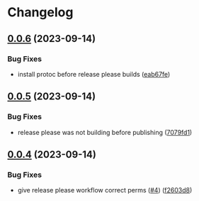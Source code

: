 # Changelog

## [0.0.6](https://github.com/bruuuuuuuce/otlp-generated/compare/v0.0.5...v0.0.6) (2023-09-14)


### Bug Fixes

* install protoc before release please builds ([eab67fe](https://github.com/bruuuuuuuce/otlp-generated/commit/eab67fe16ec27b7050aa63fb999772b0d3057489))

## [0.0.5](https://github.com/bruuuuuuuce/otlp-generated/compare/v0.0.4...v0.0.5) (2023-09-14)


### Bug Fixes

* release please was not building before publishing ([7079fd1](https://github.com/bruuuuuuuce/otlp-generated/commit/7079fd1af6cfe647f884b43813f0a7e22a9fad8f))

## [0.0.4](https://github.com/bruuuuuuuce/otlp-generated/compare/v0.0.3...v0.0.4) (2023-09-14)


### Bug Fixes

* give release please workflow correct perms ([#4](https://github.com/bruuuuuuuce/otlp-generated/issues/4)) ([f2603d8](https://github.com/bruuuuuuuce/otlp-generated/commit/f2603d8e7a9e162f00591f5c7d3caa35263e89c8))
